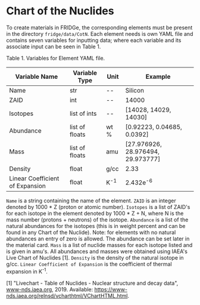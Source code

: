 # Chart of the Nuclides

To create materials in FRIDGe, the corresponding elements must be present in the directory `fridge/data/CotN`.
Each element needs is own YAML file and contains seven variables for inputting data; where each variable and its associate input can be seen in Table 1.

Table 1. Variables for Element YAML file.

|Variable Name  | Variable Type | Unit | Example|
|---------------|---------------|------|--------|
|Name  | str | -- | Silicon|
|ZAID | int | -- | 14000|
|Isotopes | list of ints | --| [14028, 14029, 14030]|
|Abundance | list of floats | wt \% | [0.92223, 0.04685, 0.0392]|
|Mass | list of floats |  amu | [27.976926, 28.976494, 29.973777]|
|Density | float | g/cc | 2.33|
|Linear Coefficient of Expansion | float | K<sup>-1</sup> | 2.432e<sup>-6</sup>|

`Name` is a string containing the name of the element.
`ZAID` is an integer denoted by 1000 * Z (proton or atomic number).
`Isotopes` is a list of ZAID's for each isotope in the element denoted by 1000 * Z + N, where N is the mass number (protons + neutrons) of the isotope.
`Abundance` is a list of the natural abundances for the isotopes (this is in weight percent and can be found in any Chart of the Nuclide).
Note: for elements with no natural abundances an entry of zero is allowed. The abundance can be set later in the material card.
`Mass` is a list of nuclide masses for each isotope listed and is given in amu's.
All abundances and masses were obtained using IAEA's Live Chart of Nuclides [1].
`Density` is the density of the natural isotope in g/cc.
`Linear Coefficient of Expansion` is the coefficient of thermal expansion in K<sup>-1</sup>.

[1] "Livechart - Table of Nuclides - Nuclear structure and decay data", www-nds.iaea.org, 2019. Available:
https://www-nds.iaea.org/relnsd/vcharthtml/VChartHTML.html.